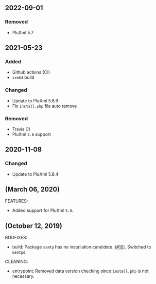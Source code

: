 ## 2022-09-01

### Removed

- PluXml 5.7

## 2021-05-23

### Added

- Github actions (CI)
- `arm64` build

### Changed

- Update to PluXml 5.8.6
- Fix `install.php` file auto remove

### Removed

- Travis CI
- PluXml `5.6` support

## 2020-11-08

### Changed

- Update to PluXml 5.8.4

## (March 06, 2020)

FEATURES:

- Added support for PluXml `5.8`.

## (October 12, 2019)

BUGFIXES:

- build: Package `ssmtp` has no installation candidate. ([#10](https://github.com/src386/docker-pluxml/issues/10)). Switched to `msmtpd`.

CLEANING:

- entrypoint: Removed data version checking since `install.php` is not necessary.
